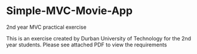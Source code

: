# Simple-MVC-Movie-App
2nd year MVC practical exercise 

This is an exercise created by Durban University of Technology for the 2nd year students.
Please see attached PDF to view the requirements
